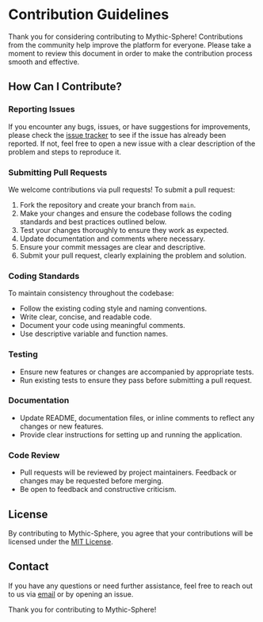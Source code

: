 # Contribution Guidelines

Thank you for considering contributing to Mythic-Sphere! Contributions from the community help improve the platform for everyone. Please take a moment to review this document in order to make the contribution process smooth and effective.

## How Can I Contribute?

### Reporting Issues

If you encounter any bugs, issues, or have suggestions for improvements, please check the [issue tracker](https://github.com/ahmedembeddedx/mythic-sphere/issues) to see if the issue has already been reported. If not, feel free to open a new issue with a clear description of the problem and steps to reproduce it.

### Submitting Pull Requests

We welcome contributions via pull requests! To submit a pull request:

1. Fork the repository and create your branch from `main`.
2. Make your changes and ensure the codebase follows the coding standards and best practices outlined below.
3. Test your changes thoroughly to ensure they work as expected.
4. Update documentation and comments where necessary.
5. Ensure your commit messages are clear and descriptive.
6. Submit your pull request, clearly explaining the problem and solution.

### Coding Standards

To maintain consistency throughout the codebase:

- Follow the existing coding style and naming conventions.
- Write clear, concise, and readable code.
- Document your code using meaningful comments.
- Use descriptive variable and function names.

### Testing

- Ensure new features or changes are accompanied by appropriate tests.
- Run existing tests to ensure they pass before submitting a pull request.

### Documentation

- Update README, documentation files, or inline comments to reflect any changes or new features.
- Provide clear instructions for setting up and running the application.

### Code Review

- Pull requests will be reviewed by project maintainers. Feedback or changes may be requested before merging.
- Be open to feedback and constructive criticism.

## License

By contributing to Mythic-Sphere, you agree that your contributions will be licensed under the [MIT License](LICENSE).

## Contact

If you have any questions or need further assistance, feel free to reach out to us via [email](mailto:business.ahmadabdullah@gmail.com) or by opening an issue.

Thank you for contributing to Mythic-Sphere!
